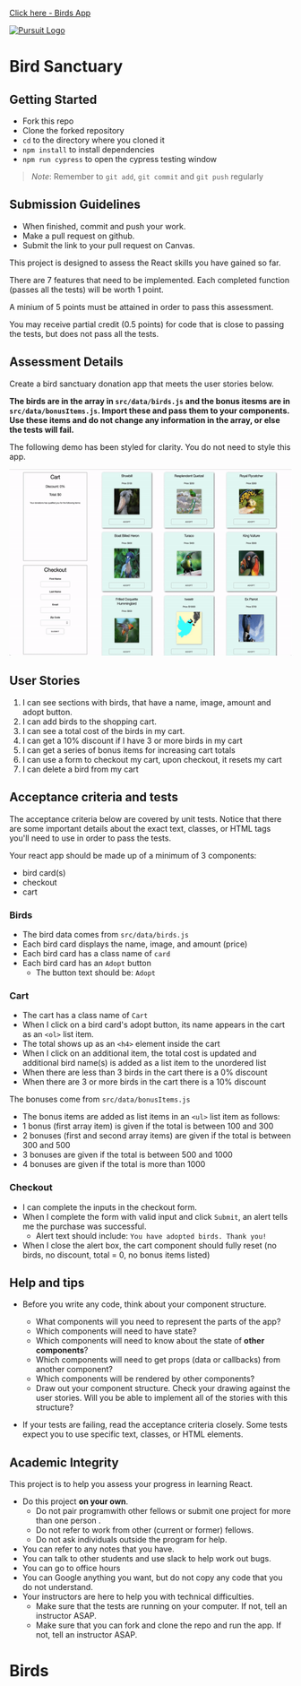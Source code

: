 <a href="https://bird-sanctuary.netlify.app/" target="_blank">Click here - Birds App</a>

[![Pursuit Logo](https://avatars1.githubusercontent.com/u/5825944?s=200&v=4)](https://pursuit.org)

# Bird Sanctuary

## Getting Started

- Fork this repo
- Clone the forked repository
- `cd` to the directory where you cloned it
- `npm install` to install dependencies
- `npm run cypress` to open the cypress testing window

> _Note_: Remember to `git add`, `git commit` and `git push` regularly

## Submission Guidelines

- When finished, commit and push your work.
- Make a pull request on github.
- Submit the link to your pull request on Canvas.

This project is designed to assess the React skills you have gained so far.

There are 7 features that need to be implemented. Each completed function (passes all the tests) will be worth 1 point.

A minium of 5 points must be attained in order to pass this assessment.

You may receive partial credit (0.5 points) for code that is close to passing the tests, but does not pass all the tests.

## Assessment Details

Create a bird sanctuary donation app that meets the user stories below.

**The birds are in the array in `src/data/birds.js` and the bonus itesms are in `src/data/bonusItems.js`. Import these and pass them to your components. Use these items and do not change any information in the array, or else the tests will fail.**

The following demo has been styled for clarity. You do not need to style this app.

![demo gif](./assets/bird-sanctuary.gif)

## User Stories

1. I can see sections with birds, that have a name, image, amount and adopt button.
1. I can add birds to the shopping cart.
1. I can see a total cost of the birds in my cart.
1. I can get a 10% discount if I have 3 or more birds in my cart
1. I can get a series of bonus items for increasing cart totals
1. I can use a form to checkout my cart, upon checkout, it resets my cart
1. I can delete a bird from my cart

## Acceptance criteria and tests

The acceptance criteria below are covered by unit tests. Notice that there are some important details about the exact text, classes, or HTML tags you'll need to use in order to pass the tests.

Your react app should be made up of a minimum of 3 components:

- bird card(s)
- checkout
- cart

### Birds

- The bird data comes from `src/data/birds.js`
- Each bird card displays the name, image, and amount (price)
- Each bird card has a class name of `card`
- Each bird card has an `Adopt` button
  - The button text should be: `Adopt`

### Cart

- The cart has a class name of `Cart`
- When I click on a bird card's adopt button, its name appears in the cart as an `<ol>` list item.
- The total shows up as an `<h4>` element inside the cart
- When I click on an additional item, the total cost is updated and additional bird name(s) is added as a list item to the unordered list
- When there are less than 3 birds in the cart there is a 0% discount
- When there are 3 or more birds in the cart there is a 10% discount

The bonuses come from `src/data/bonusItems.js`

- The bonus items are added as list items in an `<ul>` list item as follows:
- 1 bonus (first array item) is given if the total is between 100 and 300
- 2 bonuses (first and second array items) are given if the total is between 300 and 500
- 3 bonuses are given if the total is between 500 and 1000
- 4 bonuses are given if the total is more than 1000

### Checkout

- I can complete the inputs in the checkout form.
- When I complete the form with valid input and click `Submit`, an alert tells me the purchase was successful.
  - Alert text should include: `You have adopted birds. Thank you!`
- When I close the alert box, the cart component should fully reset (no birds, no discount, total = 0, no bonus items listed)

## Help and tips

- Before you write any code, think about your component structure.

  - What components will you need to represent the parts of the app?
  - Which components will need to have state?
  - Which components will need to know about the state of **other components**?
  - Which components will need to get props (data or callbacks) from another component?
  - Which components will be rendered by other components?
  - Draw out your component structure. Check your drawing against the user stories. Will you be able to implement all of the stories with this structure?

- If your tests are failing, read the acceptance criteria closely. Some tests expect you to use specific text, classes, or HTML elements.

## Academic Integrity

This project is to help you assess your progress in learning React.

- Do this project **on your own**.
  - Do not pair programwith other fellows or submit one project for more than one person .
  - Do not refer to work from other (current or former) fellows.
  - Do not ask individuals outside the program for help.
- You can refer to any notes that you have.
- You can talk to other students and use slack to help work out bugs.
- You can go to office hours
- You can Google anything you want, but do not copy any code that you do not understand.
- Your instructors are here to help you with technical difficulties.
  - Make sure that the tests are running on your computer. If not, tell an instructor ASAP.
  - Make sure that you can fork and clone the repo and run the app. If not, tell an instructor ASAP.
# Birds
